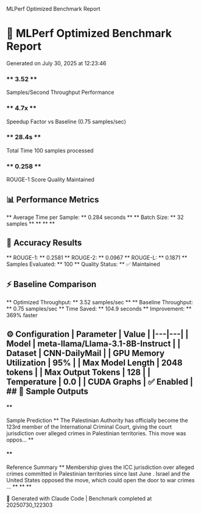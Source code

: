 MLPerf Optimized Benchmark Report
# 🚀 MLPerf Optimized Benchmark Report

Generated on July 30, 2025 at 12:23:46

### ** 3.52 ** 
Samples/Second Throughput Performance

### ** 4.7x ** 
Speedup Factor vs Baseline (0.75 samples/sec)

### ** 28.4s ** 
Total Time 100 samples processed

### ** 0.258 ** 
ROUGE-1 Score Quality Maintained

## 📊 Performance Metrics

** Average Time per Sample: ** 0.284 seconds ** ** 
Batch Size: ** 32 samples ** ** ** **
## 🎯 Accuracy Results

** 
ROUGE-1: ** 0.2581 ** 
ROUGE-2: ** 0.0967 ** 
ROUGE-L: ** 0.1871 ** 
Samples Evaluated: ** 100 ** 
Quality Status: ** ✅ Maintained
## ⚡ Baseline Comparison

** 
Optimized Throughput: ** 3.52 samples/sec ** ** 
Baseline Throughput: ** 0.75 samples/sec ** 
Time Saved: ** 104.9 seconds ** 
Improvement: ** 369% faster
## ⚙️ Configuration | Parameter | Value | |---|---| | Model | meta-llama/Llama-3.1-8B-Instruct | | Dataset | CNN-DailyMail | | GPU Memory Utilization | 95% | | Max Model Length | 2048 tokens | | Max Output Tokens | 128 | | Temperature | 0.0 | | CUDA Graphs | ✅ Enabled | ## 📝 Sample Outputs

#### ** 
Sample Prediction ** The Palestinian Authority has officially become the 123rd member of the International Criminal Court, giving the court jurisdiction over alleged crimes in Palestinian territories. This move was oppos... **

#### ** 
Reference Summary ** Membership gives the ICC jurisdiction over alleged crimes committed in Palestinian territories since last June . Israel and the United States opposed the move, which could open the door to war crimes ... ** ** **

🤖 Generated with Claude Code | Benchmark completed at 20250730_122303